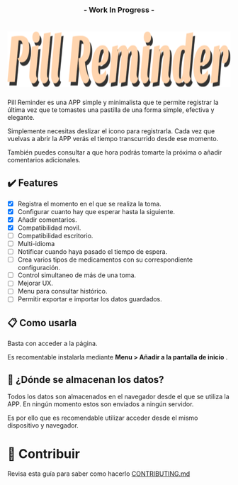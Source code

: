 <!-- # <img src="docs/icon.svg" height="125px"/> Pill reminder -->

<h3 align="center">- Work In Progress -</h3>

# <img src="docs/banner.svg" height="125px" alt="Pill Reminder logo"/>

Pill Reminder es una APP simple y minimalista que te permite registrar la última vez que te tomastes una pastilla de una forma simple, efectiva y elegante.

Simplemente necesitas deslizar el icono para registrarla. Cada vez que vuelvas a abrir la APP verás el tiempo transcurrido desde ese momento.

También puedes consultar a que hora podrás tomarte la próxima o añadir comentarios adicionales.

## :heavy_check_mark: Features

- [x] Registra el momento en el que se realiza la toma.
- [x] Configurar cuanto hay que esperar hasta la siguiente.
- [x] Añadir comentarios.
- [x] Compatibilidad movil.
- [ ] Compatibilidad escritorio.
- [ ] Multi-idioma
- [ ] Notificar cuando haya pasado el tiempo de espera.
- [ ] Crea varios tipos de medicamentos con su correspondiente configuración.
- [ ] Control simultaneo de más de una toma.
- [ ] Mejorar UX.
- [ ] Menu para consultar histórico.
- [ ] Permitir exportar e importar los datos guardados.

## :clipboard: Como usarla

Basta con acceder a la página.

Es recomentable instalarla mediante **Menu > Añadir a la pantalla de inicio** .

## :floppy_disk: ¿Dónde se almacenan los datos?

Todos los datos son almacenados en el navegador desde el que se utiliza la APP. En ningún momento estos son enviados a ningún servidor.

Es por ello que es recomendable utilizar acceder desde el mismo dispositivo y navegador.

# :revolving_hearts: Contribuir

Revisa esta guía para saber como hacerlo [CONTRIBUTING.md](.github/CONTRIBUTING.md)
